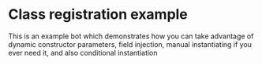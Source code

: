 # Class registration example

This is an example bot which demonstrates how you can take advantage of dynamic constructor parameters, field injection, manual instantiating if you ever need it, and also conditional instantiation